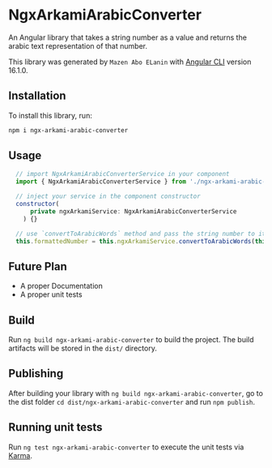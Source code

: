 # NgxArkamiArabicConverter

An Angular library that takes a string number as a value and returns the arabic text representation of that number.

This library was generated by `Mazen Abo ELanin` with [Angular CLI](https://github.com/angular/angular-cli) version 16.1.0.


## Installation

To install this library, run:
```bash
npm i ngx-arkami-arabic-converter
```

## Usage

```javascript
  // import NgxArkamiArabicConverterService in your component
  import { NgxArkamiArabicConverterService } from './ngx-arkami-arabic-converter.service';

  // inject your service in the component constructor
  constructor(
      private ngxArkamiService: NgxArkamiArabicConverterService
    ) {}

  // use `convertToArabicWords` method and pass the string number to it and it will return the text representation
  this.formattedNumber = this.ngxArkamiService.convertToArabicWords(this.form.value.number);
```

## Future Plan

- A proper Documentation
- A proper unit tests

## Build

Run `ng build ngx-arkami-arabic-converter` to build the project. The build artifacts will be stored in the `dist/` directory.

## Publishing

After building your library with `ng build ngx-arkami-arabic-converter`, go to the dist folder `cd dist/ngx-arkami-arabic-converter` and run `npm publish`.

## Running unit tests

Run `ng test ngx-arkami-arabic-converter` to execute the unit tests via [Karma](https://karma-runner.github.io).

